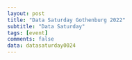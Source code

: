 ```yaml
---
layout: post
title: "Data Saturday Gothenburg 2022"
subtitle: "Data Saturday"
tags: [event]
comments: false
data: datasaturday0024
---
```

